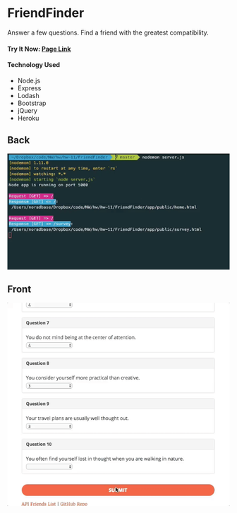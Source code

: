 # FriendFinder
Answer a few questions. Find a friend with the greatest compatibility.

#### Try It Now: [Page Link](https://alek-friendfinder.herokuapp.com/)

#### Technology Used
* Node.js
* Express
* Lodash
* Bootstrap
* jQuery
* Heroku

## Back
![node](./screenshots/node.gif)

## Front
![survey](./screenshots/front.gif)

